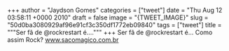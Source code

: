 
+++
author = "Jaydson Gomes"
categories = ["tweet"]
date = "Thu Aug 12 03:58:11 +0000 2010"
draft = false
image = "{TWEET_IMAGE}"
slug = "50d0ba3080929af96e91cf3c350df1772eb09840"
tags = ["tweet"]
title = """Ser fã de @rockrestart é...."""
+++
Ser fã de @rockrestart é... Como assim Rock? www.sacomagico.com.br
